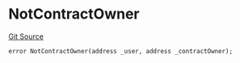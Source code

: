 # NotContractOwner
[Git Source](https://github.com/thrackle-io/forte-rules-engine/blob/1d703cedb38743c0c4b996d79399b43cea9338a4/src/client/token/handler/diamond/HandlerDiamondLib.sol)


```solidity
error NotContractOwner(address _user, address _contractOwner);
```


